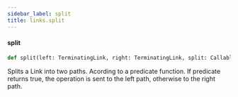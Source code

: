 ```yaml
---
sidebar_label: split
title: links.split
---
```


#### split

```python
def split(left: TerminatingLink, right: TerminatingLink, split: Callable[[Operation], bool])
```

Splits a Link into two paths. Acording to a predicate function. If predicate returns
true, the operation is sent to the left path, otherwise to the right path.

